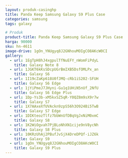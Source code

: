 ```yaml
---
layout: produk-casinghp
title: Panda Keep Samsung Galaxy S9 Plus Case
categories: samsung
tags: galaxy

# Produk
product-title: Panda Keep Samsung Galaxy S9 Plus Case
harga: 90000
sku: hn-4611
image-drive: 1gOn_YNUgyq8J2GNhouMOIgCO8AKcW0CI
gallery:
  - url: 1EgTpH8hJ4xgpulTfNuEFY_nWomFiPdyL
    title: Galaxy Note 8
  - url: 1JGKT6kKsSDcpUGrBmIXB5DsfOMLPx_an
    title: Galaxy S6
  - url: 1I19cZaKp618U0fJMQ-cRb1iS202-SFUH
    title: Galaxy S6 Edge
  - url: 1jYiPmeJ7JHyni-Gu1q1UHiN5nUf_2NfU
    title: Galaxy S6 Edge Plus
  - url: 1Dp-Ys3b-xM5kxSZ5qR-Y0QZ8m9sX9r7w
    title: Galaxy S7
  - url: 1X7AAxeXfUVAckn9zpS56h3O924Bi5TwB
    title: Galaxy S7 Edge
  - url: 1DIKteozTlfz7bbWnUfDBqVgJxNiM0xmC
    title: Galaxy S8
  - url: 1K2WiOgvah7PjBLoNhXN1cije9nV8ycNh
    title: Galaxy S8 Plus
  - url: 10KRzUhAj2PBufJvSjX4DreDPQf-iJZ6k
    title: Galaxy S9
  - url: 1gOn_YNUgyq8J2GNhouMOIgCO8AKcW0CI
    title: Galaxy S9 Plus
---
```

